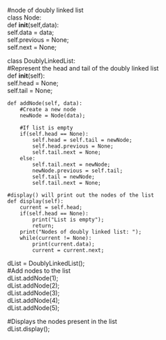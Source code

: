 #node of doubly linked list    
class Node:    
    def __init__(self,data):    
        self.data = data;    
        self.previous = None;    
        self.next = None;    
            
class DoublyLinkedList:    
    #Represent the head and tail of the doubly linked list    
    def __init__(self):    
        self.head = None;    
        self.tail = None;    
            
 
    def addNode(self, data):    
        #Create a new node    
        newNode = Node(data);    
            
        #If list is empty    
        if(self.head == None):   
            self.head = self.tail = newNode;    
            self.head.previous = None;    
            self.tail.next = None;    
        else:     
            self.tail.next = newNode;    
            newNode.previous = self.tail;    
            self.tail = newNode;       
            self.tail.next = None;    
                
    #display() will print out the nodes of the list    
    def display(self):    
        current = self.head;    
        if(self.head == None):    
            print("List is empty");    
            return;    
        print("Nodes of doubly linked list: ");    
        while(current != None):     
            print(current.data);    
            current = current.next;    
                
dList = DoublyLinkedList();    
#Add nodes to the list    
dList.addNode(1);    
dList.addNode(2);    
dList.addNode(3);    
dList.addNode(4);    
dList.addNode(5);    
     
#Displays the nodes present in the list    
dList.display();
